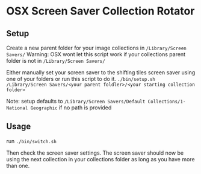 
OSX Screen Saver Collection Rotator
===================================

Setup
-----

Create a new parent folder for your image collections in `/Library/Screen Savers/`
Warning: OSX wont let this script work if your collections parent folder is not in `/Library/Screen Savers/`

Either manually set your screen saver to the shifting tiles screen saver using one of your folders
or run this script to do it.
`./bin/setup.sh /Library/Screen Savers/<your parent foldler>/<your starting collection folder>`

Note: setup defaults to `/Library/Screen Savers/Default Collections/1-National Geographic` if no path is provided

Usage
-----

run `./bin/switch.sh`

Then check the screen saver settings. The screen saver should now be using the next collection in your collections folder as long as you have more than one.
